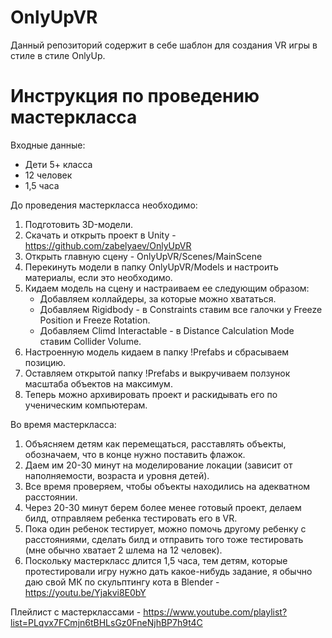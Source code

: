 # OnlyUpVR

Данный репозиторий содержит в себе шаблон для создания VR игры в стиле в стиле OnlyUp.

# Инструкция по проведению мастеркласса

Входные данные:
- Дети 5+ класса
- 12 человек
- 1,5 часа

До проведения мастеркласса необходимо:
1. Подготовить 3D-модели.
2. Скачать и открыть проект в Unity - https://github.com/zabelyaev/OnlyUpVR
3. Открыть главную сцену - OnlyUpVR/Scenes/MainScene
4. Перекинуть модели в папку OnlyUpVR/Models и настроить материалы, если это необходимо.
5. Кидаем модель на сцену и настраиваем ее следующим образом:
    - Добавляем коллайдеры, за которые можно хвататься.
    - Добавляем Rigidbody - в Constraints ставим все галочки у Freeze Position и Freeze Rotation.
    - Добавляем Climd Interactable - в Distance Calculation Mode ставим Collider Volume.
6. Настроенную модель кидаем в папку !Prefabs и сбрасываем позицию.
7. Оставляем открытой папку !Prefabs и выкручиваем ползунок масштаба объектов на максимум.
8. Теперь можно архивировать проект и раскидывать его по ученическим компьютерам.

Во время мастеркласса:
1. Объясняем детям как перемещаться, расставлять объекты, обозначаем, что  в конце нужно поставить флажок.
2. Даем им 20-30 минут на моделирование локации (зависит от наполняемости, возраста и уровня детей).
3. Все время проверяем, чтобы объекты находились на адекватном расстоянии.
4. Через 20-30 минут берем более менее готовый проект, делаем билд, отправляем ребенка тестировать его в VR.
5. Пока один ребенок тестирует, можно помочь другому ребенку с расстояниями, сделать билд и отправить того тоже тестировать (мне обычно хватает 2 шлема на 12 человек).
6. Поскольку мастеркласс длится 1,5 часа, тем детям, которые протестировали игру нужно дать какое-нибудь задание, я обычно даю свой МК по скульптингу кота в Blender - https://youtu.be/Yjakvi8E0bY

Плейлист с мастерклассами - https://www.youtube.com/playlist?list=PLqvx7FCmjn6tBHLsGz0FneNjhBP7h9t4C
